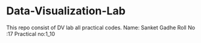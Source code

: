 # Data-Visualization-Lab
This repo consist of DV lab all practical codes.  Name: Sanket Gadhe Roll No :17 
Practical no:1_10

